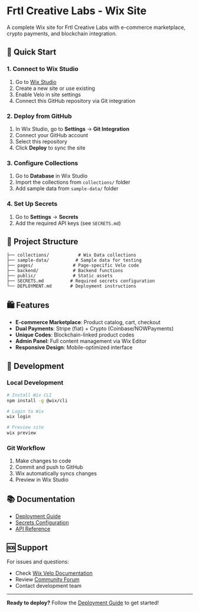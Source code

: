 # Frtl Creative Labs - Wix Site

A complete Wix site for Frtl Creative Labs with e-commerce marketplace, crypto payments, and blockchain integration.

## 🚀 Quick Start

### 1. Connect to Wix Studio
1. Go to [Wix Studio](https://studio.wix.com)
2. Create a new site or use existing
3. Enable Velo in site settings
4. Connect this GitHub repository via Git integration

### 2. Deploy from GitHub
1. In Wix Studio, go to **Settings** → **Git Integration**
2. Connect your GitHub account
3. Select this repository
4. Click **Deploy** to sync the site

### 3. Configure Collections
1. Go to **Database** in Wix Studio
2. Import the collections from `collections/` folder
3. Add sample data from `sample-data/` folder

### 4. Set Up Secrets
1. Go to **Settings** → **Secrets**
2. Add the required API keys (see `SECRETS.md`)

## 📁 Project Structure

```
├── collections/           # Wix Data collections
├── sample-data/          # Sample data for testing
├── pages/               # Page-specific Velo code
├── backend/             # Backend functions
├── public/              # Static assets
├── SECRETS.md          # Required secrets configuration
└── DEPLOYMENT.md       # Deployment instructions
```

## 🛍️ Features

- **E-commerce Marketplace**: Product catalog, cart, checkout
- **Dual Payments**: Stripe (fiat) + Crypto (Coinbase/NOWPayments)
- **Unique Codes**: Blockchain-linked product codes
- **Admin Panel**: Full content management via Wix Editor
- **Responsive Design**: Mobile-optimized interface

## 🔧 Development

### Local Development
```bash
# Install Wix CLI
npm install -g @wix/cli

# Login to Wix
wix login

# Preview site
wix preview
```

### Git Workflow
1. Make changes to code
2. Commit and push to GitHub
3. Wix automatically syncs changes
4. Preview in Wix Studio

## 📚 Documentation

- [Deployment Guide](DEPLOYMENT.md)
- [Secrets Configuration](SECRETS.md)
- [API Reference](docs/api.md)

## 🆘 Support

For issues and questions:
- Check [Wix Velo Documentation](https://dev.wix.com/)
- Review [Community Forum](https://www.wix.com/velo/forum)
- Contact development team

---

**Ready to deploy?** Follow the [Deployment Guide](DEPLOYMENT.md) to get started!

